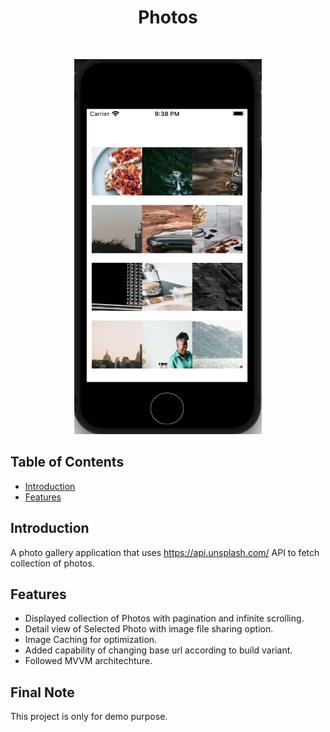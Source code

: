 <h1 align="center">Photos</h1> <br>
<p align="center">
  <img src="https://github.com/Shymosree2022/Photos/blob/main/Demo%20Images/photos.png" width="300" height="600"/>
</p>


## Table of Contents

- [Introduction](#introduction)
- [Features](#Features)

<!-- END doctoc generated TOC please keep comment here to allow auto update -->

## Introduction
A photo gallery application that uses https://api.unsplash.com/ API to fetch collection of photos.

## Features

* Displayed collection of Photos with pagination and infinite scrolling.
* Detail view of Selected Photo with image file sharing option.
* Image Caching for optimization.
* Added capability of changing base url according to build variant.
* Followed MVVM architechture.

## Final Note

This project is only for demo purpose.
